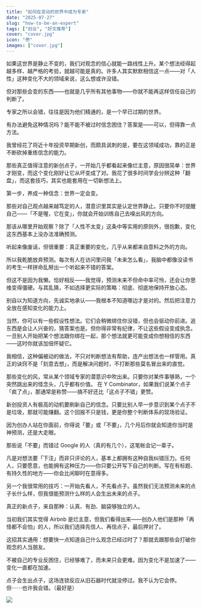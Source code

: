```yaml
---
title: "如何在变动的世界中成为专家"
date: "2025-07-27"
slug: "how-to-be-an-expert"
tags: ["创业", "好文推荐"]
cover: "cover.jpg"
icon: "😎"
images: ["cover.jpg"]
---
```

如果这世界是静止不变的，我们对观念的信心就能一路线性上升。某个想法经得起越多样、越严格的考验，就越可能是真的。许多人其实默默相信这一点——对「人性」这种变化不大的领域来说，这么想或许没错。



但对那些会变的东西——也就是几乎所有其他事物——你就不能再这样信任自己的判断了。



专家之所以会错，往往是因为他们精通的，是一个早已过期的世界。



有办法避免这种情况吗？能不能不被过时信念困住？答案是——可以，但得靠一点方法。



我曾经花了将近十年投资早期新创，而颇具讽刺的是，要在这领域成功，靠的正是不断砍掉重练信念的能力。



那些真正值得注意的新创点子，一开始几乎都看起来像烂主意，原因很简单：世界才刚变，而这个变化刚好让它从坏变成了对。我花了很多时间学会分辨这种「翻盘」，而这套技巧，其实也能套用在一切新想法上。



第一步，养成一种信念：世界一定会变。



那些对自己观点越来越笃定的人，潜意识里其实是认定世界静止。只要你不时提醒自己——「不是喔，它在变」，你就会开始训练自己去嗅出风的方向。



那该从哪里开始观察？除了「人性不太变」这条中等实用的原则外，很抱歉，变化这东西基本上没办法准确预测。



听起来像废话，但很重要：真正重要的变化，几乎从来都来自意料之外的方向。



所以我乾脆放弃预测。每次有人在访问里问我「未来怎么看」，我脑中都像没读书的考生一样拼命乱掰出一个听起来不错的答案。



但这不是因为我懒。恰好相反——我觉得，预测未来不但命中率可怜，还会让你思维变得僵硬。与其乱猜，不如选择更实际的策略：彻底、彻底地保持开放心态。



别自以为知道方向，先诚实地承认——我根本不知道哪边才是对的。然后把注意力全放在感知变化的能力上。



当然，你可以有一些假设性想法。它们会稍微绑住你没错，但也会驱动你前进。追东西是会让人兴奋的，猜答案也是。但你得非常有纪律，不让这些假设变成执念。
一旦别人开始把某个想法跟你绑在一起，那个想法就更可能变成你想相信的东西——这时你就该加倍怀疑它。



我相信，这种偏被动的做法，不只对判断想法有帮助，连产出想法也一样管用。真正的诀窍不是「刻意去想」，而是解决问题时，不打断那些莫名冒出来的直觉。



那些变化的风，常从某个领域专家的潜意识中吹出来。只要你对某件事够熟，一个突然跳出来的怪念头，几乎都有价值。
在 Y Combinator，如果我们说某个点子「疯了点」，那通常是称赞——搞不好还比「这点子不错」更赞。



新创投资人有极高的动机要刷新自己的信念。只要比别人早一步意识到某个点子不是垃圾，那就可能赚翻。这个回报不只是钱，更是你整个判断体系的现场验证。



因为创办人站在你面前，你得说「要」或「不要」，几个月后你就会知道你当时是神预测，还是大走眼。



那些说「不要」而错过 Google 的人（真的有几个），这笔帐会记一辈子。



凡是对想法要「下注」而非只评论的人，基本上都拥有这种自我纠错压力。任何人，只要愿意，也能拥有这种压力——你只要公开写下自己的判断。写在有标题、有持久性的地方——你会比闲聊时在意得多。



另一个我很常用的技巧：一开始先看人，不先看点子。虽然我们无法预测未来的点子长什么样，但我很能预测什么样的人会生出未来的点子。



真正的新点子，来自那种：认真、有劲、脑袋够独立的人。



当初我们其实觉得 Airbnb 是烂主意，但我们看得出来——创办人他们是那种「再怪都不会怕」的人，所以我们选择先信人、再信点子，最后押对了。



这招其实通用：想要快一点知道自己什么观念已经过时了？那就去跟那些会打破你观念的人当朋友。



不被自己的专业反困住，已经够难了，而未来只会更难。因为变化不是加速了——变化一直都在加速。



点子会生出点子，这场连锁反应从旧石器时代就没停过。我不认为它会停。
但⋯⋯也许我会错。（最好是）




![](https://prod-files-secure.s3.us-west-2.amazonaws.com/112d0858-5090-4d34-a606-b75eb8d65fd2/46476355-9cf3-4e99-9b7a-3531bc426380/1000202064.png?X-Amz-Algorithm=AWS4-HMAC-SHA256&X-Amz-Content-Sha256=UNSIGNED-PAYLOAD&X-Amz-Credential=ASIAZI2LB466YOIHXVDD%2F20250830%2Fus-west-2%2Fs3%2Faws4_request&X-Amz-Date=20250830T101155Z&X-Amz-Expires=3600&X-Amz-Security-Token=IQoJb3JpZ2luX2VjEHoaCXVzLXdlc3QtMiJHMEUCIHyLtwXDRrUy8U4ToFOXORW3BBPbbIw19V%2BKSMW7RtfcAiEA4IEYdbIp%2FlsfSVHbTT7NwIzse6HUMx3mh9fR6J%2BttHQqiAQI0%2F%2F%2F%2F%2F%2F%2F%2F%2F%2F%2FARAAGgw2Mzc0MjMxODM4MDUiDAb5Zgbd0p5GCee4GircA9yoLNr%2FQqrF6iKeWzxUIU3wUjRskB9iJR%2FV%2B8kiumCUZgkf3I2cnE4VZyEwc3iPlS1iZkozhvC89inQ6TKlccje6fdZQ7GhhsxH3xAI1xVkn1naHrdiIXqvTJwG5ulu%2BJusSdyvbXFNSFMjL5Xlu%2BBLMD%2FLiHzFUsSl6b487sEAX6J%2FioeewiBxPYbA%2FqAxArByt1BIUYjhpkYrNokH%2BmAPu%2BM3YlZLO8D%2BEDNtshpVN523ueA3gh4OjX4v2Rhyf3XfLCFah4YEoRNYj5gAcYfNEQeGsNo6VQ3pVNV3rATaWD6aI4wfY1nP0NIEi7EtA9XjAY%2BdjFNHAGmku%2FhrzaIJK%2BwSKIxdIqRgbs21fx%2B3ZMomAus1Qg%2F0QHs%2Fnft2VLGDHZ3nIsqt0e%2FMXzznSbWIt9ZWcgZdya9KUk%2FYbd0zS%2BucVrFPi0NB5R%2BjtLCaSJgVx8i%2FtRFNtbO%2FnzcI4yeznm4L%2BYgxrrQ69Ry8FakR%2FoWzSPCfvYv4paqGsJ8tcCrhApI1Ig6Fw%2FPK7uGaRak9An9SG4eUCJQW36jqQilw8os47He9Suam9lBXpvKV%2BY3bl5Ei%2FsuNsCFK6pMcI3NF99YizgXYan1E%2FD4nibWH%2B0i3Eh4G3TOrzyz1MOmXy8UGOqUBhwwISrA2yLM8QIOoSLUl7fl%2BuBBYc6dE7mec3PDtcHfwDia3pJwEZYf1mBxU8eb%2FaFbMjNC%2B7sKml%2BlYF63qO5KbpiqKgfoFQvoIzICJ4Dw6BTCmsKk7HZA6xii96MQkwHXF9xBgALqh2MC5WE0TuLzv4yd9eWjUwIzkmTT74DdQAu5b7VYRC7HGvdY6ZFxV%2B1DoLne4VBz%2Fn11FZgYhjapaCSNX&X-Amz-Signature=f480a078f0d60ab07e3e4a02f2d3e9e18109b43f1a98bd524d721986af093843&X-Amz-SignedHeaders=host&x-amz-checksum-mode=ENABLED&x-id=GetObject)

